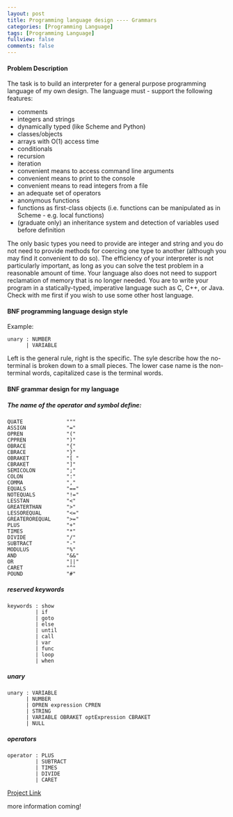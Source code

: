 ```yaml
---
layout: post
title: Programming language design ---- Grammars
categories: [Programming Language]
tags: [Programming Language]
fullview: false
comments: false
---
```

#### Problem Description
The task is to build an interpreter for a general purpose programming language of my own design. The language must - support the following features:

- comments
- integers and strings
- dynamically typed (like Scheme and Python)
- classes/objects
- arrays with O(1) access time
- conditionals
- recursion
- iteration
- convenient means to access command line arguments
- convenient means to print to the console
- convenient means to read integers from a file
- an adequate set of operators
- anonymous functions
- functions as first-class objects (i.e. functions can be manipulated as in Scheme - e.g. local functions)
- (graduate only) an inheritance system and detection of variables used before definition

The only basic types you need to provide are integer and string and you do not need to provide methods for coercing one type to another (although you may find it convenient to do so). The efficiency of your interpreter is not particularly important, as long as you can solve the test problem in a reasonable amount of time. Your language also does not need to support reclamation of memory that is no longer needed. You are to write your program in a statically-typed, imperative language such as C, C++, or Java. Check with me first if you wish to use some other host language.

#### BNF programming language design style
Example:
```
unary : NUMBER
      | VARIABLE
```
Left is the general rule, right is the specific. The syle describe how the no-terminal is broken down to a small pieces.
The lower case name is the non-terminal words, capitalized case is the terminal words.
#### BNF grammar design for my language

##### The name of the operator and symbol define:
```
QUATE              """
ASSIGN             "="
OPREN              "("
CPPREN             ")"
OBRACE             "{"
CBRACE             "}"
OBRAKET            "[ "  
CBRAKET            "]"
SEMICOLON          ";"
COLON              ":"
COMMA              ","
EQUALS             "=="
NOTEQUALS          "!="
LESSTAN            "<"
GREATERTHAN        ">"
LESSOREQUAL        "<="
GREATEROREQUAL     ">="
PLUS               "+"
TIMES              "*"
DIVIDE             "/"
SUBTRACT           "-"
MODULUS            "%"
AND                "&&"
OR                 "||"
CARET              "^"
POUND              "#"
```
##### reserved keywords
```
keywords : show
         | if
         | goto
         | else
         | until
         | call
         | var
         | func
         | loop
         | when
```
##### unary
```
unary : VARIABLE
      | NUMBER
      | OPREN expression CPREN
      | STRING
      | VARIABLE OBRAKET optExpression CBRAKET
      | NULL
```
##### operators
```
operator : PLUS
         | SUBTRACT
         | TIMES
         | DIVIDE
         | CARET
```


[Project Link](https://github.com/scao7/cs403)

more information coming!
